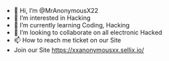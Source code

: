 - 👋 Hi, I’m @MrAnonymousX22
- 👀 I’m interested in Hacking
- 🌱 I’m currently learning Coding, Hacking
- 💞️ I’m looking to collaborate on all electronic Hacked
- 📫 How to reach me ticket on our Site
- Join our Site https://xxanonymousxx.sellix.io/

<!---
MrAnonymousX22/MrAnonymousX22 is a ✨ special ✨ repository because its `README.md` (this file) appears on your GitHub profile.
You can click the Preview link to take a look at your changes.
--->

